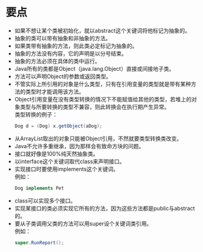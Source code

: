 # 要点

- 如果不想让某个类被初始化，就以abstract这个关键词将他标记为抽象的。
- 抽象的类可以带有抽象和非抽象的方法。
- 如果类带有抽象的方法，则此类必定标记为抽象的。
- 抽象的方法没有内容，它的声明是以分号结束。
- 抽象的方法必须在具体的类中运行。
- Java所有的类都是Object（java.lang.Object）直接或间接地子类。
- 方法可以声明Object的参数或返回类型。
- 不管实际上所引用的对象是什么类型，只有在引用变量的类型就是带有某种方法的类型时才能调用该方法。
- Object引用变量在没有类型转换的情况下不能赋值给其他的类型，若堆上的对象类型与所要转换的类型不兼容，则此转换会在执行期产生异常。  
  类型转换的例子：
  ```java
  Dog d = (Dog) x.getObject(aDog);
  ```
- 从ArrayList<Object>取出的对象只能被Object引用，不然就要类型转换类改变。
- Java不允许多重继承，因为那样会有致命方块的问题。
- 接口就好像是100%纯天然抽象类。
- 以interface这个关键词取代class来声明接口。
- 实现接口时要使用implements这个关键词。  
  例如：
  ```java
  Dog implements Pet
  ```
- class可以实现多个接口。
- 实现某接口的类必须实现它所有的方法，因为这些方法都是public与abstract的。
- 要从子类调用父类的方法可以用super设个关键词类引用。  
  例如：
  ```java
  super.RunReport();
  ```
